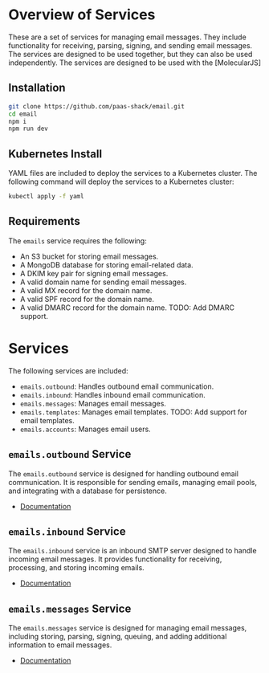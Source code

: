 # Overview of Services

These are a set of services for managing email messages. They include functionality for receiving, parsing, signing, and sending email messages. The services are designed to be used together, but they can also be used independently. The services are designed to be used with the [MolecularJS]

## Installation

```bash
git clone https://github.com/paas-shack/email.git
cd email
npm i
npm run dev
```

## Kubernetes Install

YAML files are included to deploy the services to a Kubernetes cluster. The following command will deploy the services to a Kubernetes cluster:

```bash
kubectl apply -f yaml
```


## Requirements

The `emails` service requires the following:

- An S3 bucket for storing email messages.
- A MongoDB database for storing email-related data.
- A DKIM key pair for signing email messages.
- A valid domain name for sending email messages.   
- A valid MX record for the domain name.
- A valid SPF record for the domain name.
- A valid DMARC record for the domain name. TODO: Add DMARC support.


# Services

The following services are included:

- `emails.outbound`: Handles outbound email communication.
- `emails.inbound`: Handles inbound email communication.
- `emails.messages`: Manages email messages.
- `emails.templates`: Manages email templates. TODO: Add support for email templates.
- `emails.accounts`: Manages email users.

## `emails.outbound` Service

The `emails.outbound` service is designed for handling outbound email communication. It is responsible for sending emails, managing email pools, and integrating with a database for persistence.

- [Documentation](docs/outbound.md)

## `emails.inbound` Service

The `emails.inbound` service is an inbound SMTP server designed to handle incoming email messages. It provides functionality for receiving, processing, and storing incoming emails.

- [Documentation](docs/inbound.md)

## `emails.messages` Service

The `emails.messages` service is designed for managing email messages, including storing, parsing, signing, queuing, and adding additional information to email messages.

- [Documentation](docs/messages.md)